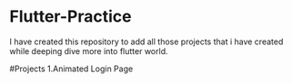 # Flutter-Practice

I have created this repository to add all those projects that i have created while deeping dive more into flutter world.

#Projects
1.Animated Login Page
